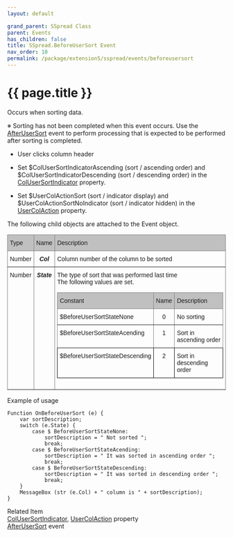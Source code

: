 ```yaml
---
layout: default

grand_parent: SSpread Class
parent: Events
has_children: false
title: SSpread.BeforeUserSort Event
nav_order: 10
permalink: /package/extension5/sspread/events/beforeusersort
---
```

# {{ page.title }}

Occurs when sorting data.

※ Sorting has not been completed when this event occurs. Use the <a href="/package/extension5/sspread/events/afterusersort">AfterUserSort</a> event to perform processing that is expected to be performed after sorting is completed.

- User clicks column header

- Set $ColUserSortIndicatorAscending (sort / ascending order) and $ColUserSortIndicatorDescending (sort / descending order) in the <a href="/package/extension5/sspread/properties/colusersortindicator">ColUserSortIndicator</a> property.

- Set $UserColActionSort (sort / indicator display) and $UserColActionSortNoIndicator (sort / indicator hidden) in the <a href="/package/extension5/sspread/properties/usercolaction">UserColAction</a>  property.

The following child objects are attached to the Event object.

<style type="text/css">
.tg  {border-collapse:collapse;border-spacing:0;}
.tg td{border-color:black;border-style:solid;border-width:1px;font-family:Arial, sans-serif;font-size:14px;
  overflow:hidden;padding:10px 5px;word-break:normal;}
.tg th{border-color:black;border-style:solid;border-width:1px;font-family:Arial, sans-serif;font-size:14px;
  font-weight:normal;overflow:hidden;padding:10px 5px;word-break:normal;}
.tg .tg-cqgq{background-color:#c0c0c0;border-color:inherit;font-family:Arial, Helvetica, sans-serif !important;text-align:center;
  vertical-align:top}
.tg .tg-0ss8{background-color:#c0c0c0;border-color:inherit;font-family:Arial, Helvetica, sans-serif !important;text-align:left;
  vertical-align:top}
.tg .tg-j5n6{border-color:inherit;font-family:Arial, Helvetica, sans-serif !important;text-align:left;vertical-align:top}
.tg .tg-pf8i{border-color:inherit;font-family:Arial, Helvetica, sans-serif !important;font-style:italic;font-weight:bold;
  text-align:center;vertical-align:top}
</style>
<table class="tg">
<thead>
  <tr>
    <th class="tg-0ss8">Type</th>
    <th class="tg-cqgq">Name</th>
    <th class="tg-0ss8">Description</th>
  </tr>
</thead>
<tbody>
  <tr>
    <td class="tg-j5n6">Number</td>
    <td class="tg-pf8i">Col</td>
    <td class="tg-j5n6">Column number of the column to be sorted</td>
  </tr>
  <tr>
    <td class="tg-j5n6">Number</td>
    <td class="tg-pf8i">State</td>
    <td class="tg-j5n6">The type of sort that was performed last time<br>The following values are set.<br><style type="text/css">
.tg  {border-collapse:collapse;border-spacing:0;}
.tg td{border-color:black;border-style:solid;border-width:1px;font-family:Arial, sans-serif;font-size:14px;
  overflow:hidden;padding:10px 5px;word-break:normal;}
.tg th{border-color:black;border-style:solid;border-width:1px;font-family:Arial, sans-serif;font-size:14px;
  font-weight:normal;overflow:hidden;padding:10px 5px;word-break:normal;}
.tg .tg-cqgq{background-color:#c0c0c0;border-color:inherit;font-family:Arial, Helvetica, sans-serif !important;text-align:center;
  vertical-align:top}
.tg .tg-baqh{text-align:center;vertical-align:top}
.tg .tg-0ss8{background-color:#c0c0c0;border-color:inherit;font-family:Arial, Helvetica, sans-serif !important;text-align:left;
  vertical-align:top}
.tg .tg-j5n6{border-color:inherit;font-family:Arial, Helvetica, sans-serif !important;text-align:left;vertical-align:top}
.tg .tg-lcf4{border-color:inherit;font-family:Arial, Helvetica, sans-serif !important;text-align:center;vertical-align:top}
.tg .tg-0lax{text-align:left;vertical-align:top}
</style>
<table class="tg">
<thead>
  <tr>
    <th class="tg-0ss8">Constant</th>
    <th class="tg-cqgq">Name</th>
    <th class="tg-0ss8">Description</th>
  </tr>
</thead>
<tbody>
  <tr>
    <td class="tg-j5n6">$BeforeUserSortStateNone</td>
    <td class="tg-lcf4">0</td>
    <td class="tg-j5n6">No sorting</td>
  </tr>
  <tr>
    <td class="tg-j5n6">$BeforeUserSortStateAcending</td>
    <td class="tg-lcf4">1</td>
    <td class="tg-j5n6">Sort in ascending order</td>
  </tr>
  <tr>
    <td class="tg-0lax">$BeforeUserSortStateDescending</td>
    <td class="tg-baqh">2</td>
    <td class="tg-0lax">Sort in descending order</td>
  </tr>
</tbody>
</table></td>
  </tr>
</tbody>
</table>

Example of usage<br>

```
Function OnBeforeUserSort (e) {
    var sortDescription;
    switch (e.State) {
        case $ BeforeUserSortStateNone:
            sortDescription = " Not sorted ";
            break;
        case $ BeforeUserSortStateAcending:
            sortDescription = " It was sorted in ascending order ";
            break;
        case $ BeforeUserSortStateDescending:
            sortDescription = " It was sorted in descending order ";
            break;
    }
    MessageBox (str (e.Col) + " column is " + sortDescription);
}
```

Related Item<br>
<a href="/package/extension5/sspread/properties/colusersortindicator">ColUserSortIndicator</a>, <a href="/package/extension5/sspread/properties/usercolaction">UserColAction</a> property <br> <a href="/package/extension5/sspread/events/afterusersort">AfterUserSort</a> event 